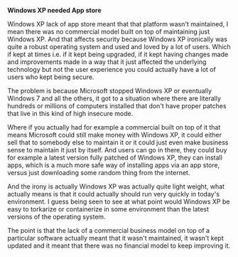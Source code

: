 **Windows XP needed App store**

Windows XP lack of app store meant that that platform wasn't maintained, I mean there was no commercial model built on top of maintaining just Windows XP. And that affects security because Windows XP ironically was quite a robust operating system and used and loved by a lot of users. Which if kept at times i.e. if it kept being upgraded, if it kept having changes made and improvements made in a way that it just affected the underlying technology but not the user experience you could actually have a lot of users who kept being secure.

The problem is because Microsoft stopped Windows XP or eventually Windows 7 and all the others, it got to a situation where there are literally hundreds or millions of computers installed that don't have proper patches that live in this kind of high insecure mode.

Where if you actually had for example a commercial built on top of it that means Microsoft could still make money with Windows XP, it could either sell that to somebody else to maintain it or it could just even make business sense to maintain it just by itself. And users can go in there, they could buy for example a latest version fully patched of Windows XP, they can install apps, which is a much more safe way of installing apps via an app store, versus just downloading some random thing from the internet.

And the irony is actually Windows XP was actually quite light weight, what actually means is that it could actually should run very quickly in today's environment. I guess being seen to see at what point would Windows XP be easy to torkarize or containerize in some environment than the latest versions of the operating system.

The point is that the lack of a commercial business model on top of a particular software actually meant that it wasn't maintained, it wasn't kept updated and it meant that there was no financial model to keep improving it.
